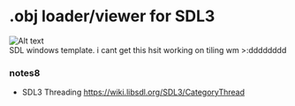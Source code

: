 # .obj loader/viewer for SDL3
![Alt text](/images/spinning.gif) <br />
SDL windows template. 
i cant get this hsit working on tiling wm >:dddddddd




### notes8
- SDL3 Threading https://wiki.libsdl.org/SDL3/CategoryThread
